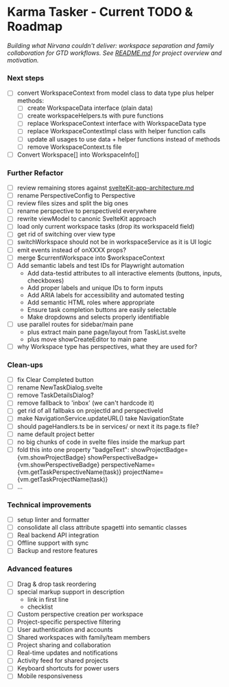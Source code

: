 # Karma Tasker - Current TODO & Roadmap

*Building what Nirvana couldn't deliver: workspace separation and family collaboration for GTD workflows.*
*See [README.md](./README.md) for project overview and motivation.*

### Next steps
- [ ] convert WorkspaceContext from model class to data type plus helper methods:
  - [ ] create WorkspaceData interface (plain data)
  - [ ] create workspaceHelpers.ts with pure functions
  - [ ] replace WorkspaceContext interface with WorkspaceData type
  - [ ] replace WorkspaceContextImpl class with helper function calls
  - [ ] update all usages to use data + helper functions instead of methods
  - [ ] remove WorkspaceContext.ts file
- [ ] Convert Workspace[] into WorkspaceInfo[]

### Further Refactor
- [ ] review remaining stores against [svelteKit-app-architecture.md](docs/svelteKit-app-architecture.md)
- [ ] rename PerspectiveConfig to Perspective
- [ ] review files sizes and split the big ones
- [ ] rename perspective to perspectiveId everywhere
- [ ] rewrite viewModel to canonic SvelteKit approach
- [ ] load only current workspace tasks (drop its workspaceId field)
- [ ] get rid of switching over view type
- [ ] switchWorkspace should not be in workspaceService as it is UI logic
- [ ] emit events instead of onXXXX props?
- [ ] merge $currentWorkspace into $workspaceContext
- [ ] Add semantic labels and test IDs for Playwright automation
  - Add data-testid attributes to all interactive elements (buttons, inputs, checkboxes)
  - Add proper labels and unique IDs to form inputs
  - Add ARIA labels for accessibility and automated testing
  - Add semantic HTML roles where appropriate
  - Ensure task completion buttons are easily selectable
  - Make dropdowns and selects properly identifiable
- [ ] use parallel routes for sidebar/main pane
   - plus extract main pane page/layout from TaskList.svelte
   - plus move showCreateEditor to main pane
- [ ] why Workspace type has perspectives, what they are used for?

### Clean-ups
- [ ] fix Clear Completed button
- [ ] rename NewTaskDialog.svelte
- [ ] remove TaskDetailsDialog?
- [ ] remove fallback to 'inbox' (we can't hardcode it)
- [ ] get rid of all fallbaks on projectId and perspectiveId
- [ ] make NavigationService.updateURL() take NavigationState
- [ ] should pageHandlers.ts be in services/ or next it its page.ts file?
- [ ] name default project better
- [ ] no big chunks of code in svelte files inside the markup part
- [ ] fold this into one property "badgeText":
  showProjectBadge={vm.showProjectBadge}
  showPerspectiveBadge={vm.showPerspectiveBadge}
  perspectiveName={vm.getTaskPerspectiveName(task)}
  projectName={vm.getTaskProjectName(task)}
- [ ] ...

### Technical improvements
- [ ] setup linter and formatter
- [ ] consolidate all class attribute spagetti into semantic classes
- [ ] Real backend API integration
- [ ] Offline support with sync
- [ ] Backup and restore features

### Advanced features
- [ ] Drag & drop task reordering
- [ ] special markup support in description
  - link in first line
  - checklist
- [ ] Custom perspective creation per workspace
- [ ] Project-specific perspective filtering
- [ ] User authentication and accounts
- [ ] Shared workspaces with family/team members
- [ ] Project sharing and collaboration
- [ ] Real-time updates and notifications
- [ ] Activity feed for shared projects
- [ ] Keyboard shortcuts for power users
- [ ] Mobile responsiveness
